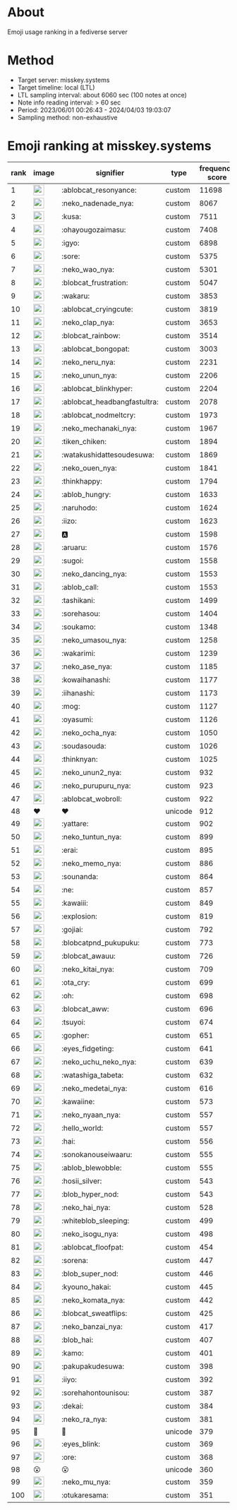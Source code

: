 # About
Emoji usage ranking in a fediverse server

# Method
- Target server: misskey.systems
- Target timeline: local (LTL)
- LTL sampling interval: about 6060 sec (100 notes at once)
- Note info reading interval: > 60 sec
- Period: 2023/06/01 00:26:43 - 2024/04/03 19:03:07 
- Sampling method: non-exhaustive

# Emoji ranking at misskey.systems

|rank|image|signifier|type|frequency score|
|----|----|----|----|----|
|1|<img height="24" src="https://misskey.systems/emoji/ablobcat_resonyance.webp">|:ablobcat_resonyance:|custom|11698|
|2|<img height="24" src="https://misskey.systems/emoji/neko_nadenade_nya.webp">|:neko_nadenade_nya:|custom|8067|
|3|<img height="24" src="https://misskey.systems/emoji/kusa.webp">|:kusa:|custom|7511|
|4|<img height="24" src="https://misskey.systems/emoji/ohayougozaimasu.webp">|:ohayougozaimasu:|custom|7408|
|5|<img height="24" src="https://misskey.systems/emoji/igyo.webp">|:igyo:|custom|6898|
|6|<img height="24" src="https://misskey.systems/emoji/sore.webp">|:sore:|custom|5375|
|7|<img height="24" src="https://misskey.systems/emoji/neko_wao_nya.webp">|:neko_wao_nya:|custom|5301|
|8|<img height="24" src="https://misskey.systems/emoji/blobcat_frustration.webp">|:blobcat_frustration:|custom|5047|
|9|<img height="24" src="https://misskey.systems/emoji/wakaru.webp">|:wakaru:|custom|3853|
|10|<img height="24" src="https://misskey.systems/emoji/ablobcat_cryingcute.webp">|:ablobcat_cryingcute:|custom|3819|
|11|<img height="24" src="https://misskey.systems/emoji/neko_clap_nya.webp">|:neko_clap_nya:|custom|3653|
|12|<img height="24" src="https://misskey.systems/emoji/blobcat_rainbow.webp">|:blobcat_rainbow:|custom|3514|
|13|<img height="24" src="https://misskey.systems/emoji/ablobcat_bongopat.webp">|:ablobcat_bongopat:|custom|3003|
|14|<img height="24" src="https://misskey.systems/emoji/neko_neru_nya.webp">|:neko_neru_nya:|custom|2231|
|15|<img height="24" src="https://misskey.systems/emoji/neko_unun_nya.webp">|:neko_unun_nya:|custom|2206|
|16|<img height="24" src="https://misskey.systems/emoji/ablobcat_blinkhyper.webp">|:ablobcat_blinkhyper:|custom|2204|
|17|<img height="24" src="https://misskey.systems/emoji/ablobcat_headbangfastultra.webp">|:ablobcat_headbangfastultra:|custom|2078|
|18|<img height="24" src="https://misskey.systems/emoji/ablobcat_nodmeltcry.webp">|:ablobcat_nodmeltcry:|custom|1973|
|19|<img height="24" src="https://misskey.systems/emoji/neko_mechanaki_nya.webp">|:neko_mechanaki_nya:|custom|1967|
|20|<img height="24" src="https://misskey.systems/emoji/tiken_chiken.webp">|:tiken_chiken:|custom|1894|
|21|<img height="24" src="https://misskey.systems/emoji/watakushidattesoudesuwa.webp">|:watakushidattesoudesuwa:|custom|1869|
|22|<img height="24" src="https://misskey.systems/emoji/neko_ouen_nya.webp">|:neko_ouen_nya:|custom|1841|
|23|<img height="24" src="https://misskey.systems/emoji/thinkhappy.webp">|:thinkhappy:|custom|1794|
|24|<img height="24" src="https://misskey.systems/emoji/ablob_hungry.webp">|:ablob_hungry:|custom|1633|
|25|<img height="24" src="https://misskey.systems/emoji/naruhodo.webp">|:naruhodo:|custom|1624|
|26|<img height="24" src="https://misskey.systems/emoji/iizo.webp">|:iizo:|custom|1623|
|27|<img height="24" src="https://misskey.systems/emoji/a.webp">|:a:|custom|1598|
|28|<img height="24" src="https://misskey.systems/emoji/aruaru.webp">|:aruaru:|custom|1576|
|29|<img height="24" src="https://misskey.systems/emoji/sugoi.webp">|:sugoi:|custom|1558|
|30|<img height="24" src="https://misskey.systems/emoji/neko_dancing_nya.webp">|:neko_dancing_nya:|custom|1553|
|31|<img height="24" src="https://misskey.systems/emoji/ablob_call.webp">|:ablob_call:|custom|1553|
|32|<img height="24" src="https://misskey.systems/emoji/tashikani.webp">|:tashikani:|custom|1499|
|33|<img height="24" src="https://misskey.systems/emoji/sorehasou.webp">|:sorehasou:|custom|1404|
|34|<img height="24" src="https://misskey.systems/emoji/soukamo.webp">|:soukamo:|custom|1348|
|35|<img height="24" src="https://misskey.systems/emoji/neko_umasou_nya.webp">|:neko_umasou_nya:|custom|1258|
|36|<img height="24" src="https://misskey.systems/emoji/wakarimi.webp">|:wakarimi:|custom|1239|
|37|<img height="24" src="https://misskey.systems/emoji/neko_ase_nya.webp">|:neko_ase_nya:|custom|1185|
|38|<img height="24" src="https://misskey.systems/emoji/kowaihanashi.webp">|:kowaihanashi:|custom|1177|
|39|<img height="24" src="https://misskey.systems/emoji/iihanashi.webp">|:iihanashi:|custom|1173|
|40|<img height="24" src="https://misskey.systems/emoji/mog.webp">|:mog:|custom|1127|
|41|<img height="24" src="https://misskey.systems/emoji/oyasumi.webp">|:oyasumi:|custom|1126|
|42|<img height="24" src="https://misskey.systems/emoji/neko_ocha_nya.webp">|:neko_ocha_nya:|custom|1050|
|43|<img height="24" src="https://misskey.systems/emoji/soudasouda.webp">|:soudasouda:|custom|1026|
|44|<img height="24" src="https://misskey.systems/emoji/thinknyan.webp">|:thinknyan:|custom|1025|
|45|<img height="24" src="https://misskey.systems/emoji/neko_unun2_nya.webp">|:neko_unun2_nya:|custom|932|
|46|<img height="24" src="https://misskey.systems/emoji/neko_purupuru_nya.webp">|:neko_purupuru_nya:|custom|923|
|47|<img height="24" src="https://misskey.systems/emoji/ablobcat_wobroll.webp">|:ablobcat_wobroll:|custom|922|
|48|❤|❤|unicode|912|
|49|<img height="24" src="https://misskey.systems/emoji/yattare.webp">|:yattare:|custom|902|
|50|<img height="24" src="https://misskey.systems/emoji/neko_tuntun_nya.webp">|:neko_tuntun_nya:|custom|899|
|51|<img height="24" src="https://misskey.systems/emoji/erai.webp">|:erai:|custom|895|
|52|<img height="24" src="https://misskey.systems/emoji/neko_memo_nya.webp">|:neko_memo_nya:|custom|886|
|53|<img height="24" src="https://misskey.systems/emoji/sounanda.webp">|:sounanda:|custom|864|
|54|<img height="24" src="https://misskey.systems/emoji/ne.webp">|:ne:|custom|857|
|55|<img height="24" src="https://misskey.systems/emoji/kawaiii.webp">|:kawaiii:|custom|849|
|56|<img height="24" src="https://misskey.systems/emoji/explosion.webp">|:explosion:|custom|819|
|57|<img height="24" src="https://misskey.systems/emoji/gojiai.webp">|:gojiai:|custom|792|
|58|<img height="24" src="https://misskey.systems/emoji/blobcatpnd_pukupuku.webp">|:blobcatpnd_pukupuku:|custom|773|
|59|<img height="24" src="https://misskey.systems/emoji/blobcat_awauu.webp">|:blobcat_awauu:|custom|726|
|60|<img height="24" src="https://misskey.systems/emoji/neko_kitai_nya.webp">|:neko_kitai_nya:|custom|709|
|61|<img height="24" src="https://misskey.systems/emoji/ota_cry.webp">|:ota_cry:|custom|699|
|62|<img height="24" src="https://misskey.systems/emoji/oh.webp">|:oh:|custom|698|
|63|<img height="24" src="https://misskey.systems/emoji/blobcat_aww.webp">|:blobcat_aww:|custom|696|
|64|<img height="24" src="https://misskey.systems/emoji/tsuyoi.webp">|:tsuyoi:|custom|674|
|65|<img height="24" src="https://misskey.systems/emoji/gopher.webp">|:gopher:|custom|651|
|66|<img height="24" src="https://misskey.systems/emoji/eyes_fidgeting.webp">|:eyes_fidgeting:|custom|641|
|67|<img height="24" src="https://misskey.systems/emoji/neko_uchu_neko_nya.webp">|:neko_uchu_neko_nya:|custom|639|
|68|<img height="24" src="https://misskey.systems/emoji/watashiga_tabeta.webp">|:watashiga_tabeta:|custom|632|
|69|<img height="24" src="https://misskey.systems/emoji/neko_medetai_nya.webp">|:neko_medetai_nya:|custom|616|
|70|<img height="24" src="https://misskey.systems/emoji/kawaiine.webp">|:kawaiine:|custom|573|
|71|<img height="24" src="https://misskey.systems/emoji/neko_nyaan_nya.webp">|:neko_nyaan_nya:|custom|557|
|72|<img height="24" src="https://misskey.systems/emoji/hello_world.webp">|:hello_world:|custom|557|
|73|<img height="24" src="https://misskey.systems/emoji/hai.webp">|:hai:|custom|556|
|74|<img height="24" src="https://misskey.systems/emoji/sonokanouseiwaaru.webp">|:sonokanouseiwaaru:|custom|555|
|75|<img height="24" src="https://misskey.systems/emoji/ablob_blewobble.webp">|:ablob_blewobble:|custom|555|
|76|<img height="24" src="https://misskey.systems/emoji/hosii_silver.webp">|:hosii_silver:|custom|543|
|77|<img height="24" src="https://misskey.systems/emoji/blob_hyper_nod.webp">|:blob_hyper_nod:|custom|543|
|78|<img height="24" src="https://misskey.systems/emoji/neko_hai_nya.webp">|:neko_hai_nya:|custom|528|
|79|<img height="24" src="https://misskey.systems/emoji/whiteblob_sleeping.webp">|:whiteblob_sleeping:|custom|499|
|80|<img height="24" src="https://misskey.systems/emoji/neko_isogu_nya.webp">|:neko_isogu_nya:|custom|498|
|81|<img height="24" src="https://misskey.systems/emoji/ablobcat_floofpat.webp">|:ablobcat_floofpat:|custom|454|
|82|<img height="24" src="https://misskey.systems/emoji/sorena.webp">|:sorena:|custom|447|
|83|<img height="24" src="https://misskey.systems/emoji/blob_super_nod.webp">|:blob_super_nod:|custom|446|
|84|<img height="24" src="https://misskey.systems/emoji/kyouno_hakai.webp">|:kyouno_hakai:|custom|445|
|85|<img height="24" src="https://misskey.systems/emoji/neko_komata_nya.webp">|:neko_komata_nya:|custom|442|
|86|<img height="24" src="https://misskey.systems/emoji/blobcat_sweatflips.webp">|:blobcat_sweatflips:|custom|425|
|87|<img height="24" src="https://misskey.systems/emoji/neko_banzai_nya.webp">|:neko_banzai_nya:|custom|417|
|88|<img height="24" src="https://misskey.systems/emoji/blob_hai.webp">|:blob_hai:|custom|407|
|89|<img height="24" src="https://misskey.systems/emoji/kamo.webp">|:kamo:|custom|401|
|90|<img height="24" src="https://misskey.systems/emoji/pakupakudesuwa.webp">|:pakupakudesuwa:|custom|398|
|91|<img height="24" src="https://misskey.systems/emoji/iiyo.webp">|:iiyo:|custom|392|
|92|<img height="24" src="https://misskey.systems/emoji/sorehahontounisou.webp">|:sorehahontounisou:|custom|387|
|93|<img height="24" src="https://misskey.systems/emoji/dekai.webp">|:dekai:|custom|384|
|94|<img height="24" src="https://misskey.systems/emoji/neko_ra_nya.webp">|:neko_ra_nya:|custom|381|
|95|🎉|🎉|unicode|379|
|96|<img height="24" src="https://misskey.systems/emoji/eyes_blink.webp">|:eyes_blink:|custom|369|
|97|<img height="24" src="https://misskey.systems/emoji/ore.webp">|:ore:|custom|368|
|98|😮|😮|unicode|360|
|99|<img height="24" src="https://misskey.systems/emoji/neko_mu_nya.webp">|:neko_mu_nya:|custom|359|
|100|<img height="24" src="https://misskey.systems/emoji/otukaresama.webp">|:otukaresama:|custom|351|
